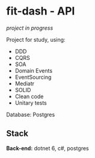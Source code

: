 
# fit-dash - API

*project in progress*

Project for study, using:
- DDD
- CQRS
- SOA
- Domain Events
- EventSourcing
- Mediatr
- SOLID
- Clean code
- Unitary tests

Database: Postgres
## Stack 


**Back-end:** dotnet 6, c#, postgres


